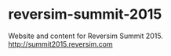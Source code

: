 reversim-summit-2015
====================

Website and content for Reversim Summit 2015. http://summit2015.reversim.com
